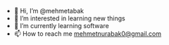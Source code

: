 - 👋 Hi, I’m @mehmetabak
- 👀 I’m interested in learning new things
- 🌱 I’m currently learning software
- 📫 How to reach me mehmetnurabak0@gmail.com

<!---
memoli0/memoli0 is a ✨ special ✨ repository because its `README.md` (this file) appears on your GitHub profile.
You can click the Preview link to take a look at your changes.
--->
